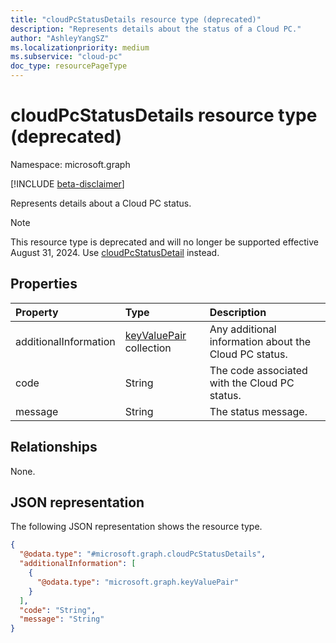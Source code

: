```yaml
---
title: "cloudPcStatusDetails resource type (deprecated)"
description: "Represents details about the status of a Cloud PC."
author: "AshleyYangSZ"
ms.localizationpriority: medium
ms.subservice: "cloud-pc"
doc_type: resourcePageType
---
```


# cloudPcStatusDetails resource type (deprecated)

Namespace: microsoft.graph

[!INCLUDE [beta-disclaimer](../../includes/beta-disclaimer.md)]

Represents details about a Cloud PC status.

> [!NOTE]
> This resource type is deprecated and will no longer be supported effective August 31, 2024. Use [cloudPcStatusDetail](../resources/cloudpcstatusdetail.md) instead.

## Properties

|Property|Type|Description|
|:---|:---|:---|
|additionalInformation|[keyValuePair](../resources/keyvaluepair.md) collection|Any additional information about the Cloud PC status.|
|code|String|The code associated with the Cloud PC status.|
|message|String|The status message.|

## Relationships

None.

## JSON representation

The following JSON representation shows the resource type.
<!-- {
  "blockType": "resource",
  "@odata.type": "microsoft.graph.cloudPcStatusDetails",
  "openType": false
}
-->

``` json
{
  "@odata.type": "#microsoft.graph.cloudPcStatusDetails",
  "additionalInformation": [
    {
      "@odata.type": "microsoft.graph.keyValuePair"
    }
  ],
  "code": "String",
  "message": "String"
}
```
